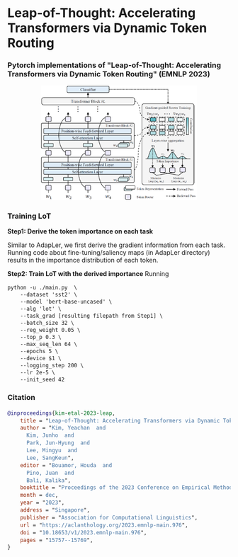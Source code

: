 # Leap-of-Thought: Accelerating Transformers via Dynamic Token Routing

### Pytorch implementations of "Leap-of-Thought: Accelerating Transformers via Dynamic Token Routing" (EMNLP 2023)
<p align='center'>
    <img src="./lot_model.png" width="70%" />
</p>


### Training LoT

**Step1: Derive the token importance on each task**

Similar to AdapLer, we first derive the gradient information from each task. Running code about fine-tuning/saliency maps (in AdapLer directory) results in the importance distribution of each token.


**Step2: Train LoT with the derived importance**
Running 
~~~
python -u ./main.py  \
    --dataset 'sst2' \
    --model 'bert-base-uncased' \
    --alg 'lot' \
    --task_grad [resulting filepath from Step1] \
    --batch_size 32 \
    --reg_weight 0.05 \
    --top_p 0.3 \
    --max_seq_len 64 \
    --epochs 5 \
    --device $1 \
    --logging_step 200 \
    --lr 2e-5 \
    --init_seed 42

~~~


### Citation

```bibtex
@inproceedings{kim-etal-2023-leap,
    title = "Leap-of-Thought: Accelerating Transformers via Dynamic Token Routing",
    author = "Kim, Yeachan  and
      Kim, Junho  and
      Park, Jun-Hyung  and
      Lee, Mingyu  and
      Lee, SangKeun",
    editor = "Bouamor, Houda  and
      Pino, Juan  and
      Bali, Kalika",
    booktitle = "Proceedings of the 2023 Conference on Empirical Methods in Natural Language Processing",
    month = dec,
    year = "2023",
    address = "Singapore",
    publisher = "Association for Computational Linguistics",
    url = "https://aclanthology.org/2023.emnlp-main.976",
    doi = "10.18653/v1/2023.emnlp-main.976",
    pages = "15757--15769",
}

```
